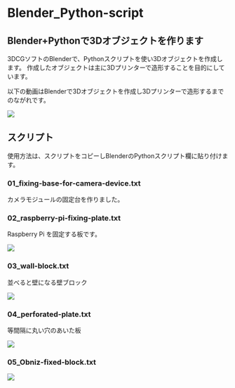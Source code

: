 # Blender_Python-script

## Blender+Pythonで3Dオブジェクトを作ります

3DCGソフトのBlenderで、Pythonスクリプトを使い3Dオブジェクトを作成します。
作成したオブジェクトは主に3Dプリンターで造形することを目的にしています。

以下の動画はBlenderで3Dオブジェクトを作成し3Dプリンターで造形するまでのながれです。

[![](https://img.youtube.com/vi/-drzycYZWME/0.jpg)](https://www.youtube.com/watch?v=-drzycYZWME)

## スクリプト

使用方法は、スクリプトをコピーしBlenderのPythonスクリプト欄に貼り付けます。

### 01_fixing-base-for-camera-device.txt

カメラモジュールの固定台を作りました。

### 02_raspberry-pi-fixing-plate.txt

Raspberry Pi を固定する板です。

[![](https://img.youtube.com/vi/P0PMpqHBn6A/0.jpg)](https://www.youtube.com/watch?v=P0PMpqHBn6A)

### 03_wall-block.txt

並べると壁になる壁ブロック

[![](https://img.youtube.com/vi/JA5SUrXDHaU/0.jpg)](https://www.youtube.com/watch?v=JA5SUrXDHaU)

### 04_perforated-plate.txt

等間隔に丸い穴のあいた板

[![](https://img.youtube.com/vi/N5YkuJW_tWA/0.jpg)](https://www.youtube.com/watch?v=N5YkuJW_tWA)

### 05_Obniz-fixed-block.txt

[![](https://img.youtube.com/vi/69W80aoWBDo/0.jpg)](https://www.youtube.com/watch?v=69W80aoWBDo)

